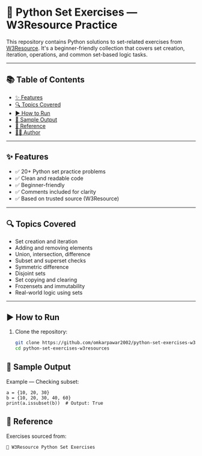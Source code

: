 # 🐍 Python Set Exercises — W3Resource Practice

This repository contains Python solutions to set-related exercises from [W3Resource](https://www.w3resource.com/python-exercises/set/). It's a beginner-friendly collection that covers set creation, iteration, operations, and common set-based logic tasks.

---

## 📚 Table of Contents

- [✨ Features](#-features)
- [🔍 Topics Covered](#-topics-covered)
- [▶️ How to Run](#️-how-to-run)
- [📌 Sample Output](#-sample-output)
- [📖 Reference](#-reference)
- [🧑‍💻 Author](#-author)

---

## ✨ Features

- ✅ 20+ Python set practice problems
- ✅ Clean and readable code
- ✅ Beginner-friendly
- ✅ Comments included for clarity
- ✅ Based on trusted source (W3Resource)

---

## 🔍 Topics Covered

- Set creation and iteration  
- Adding and removing elements  
- Union, intersection, difference  
- Subset and superset checks  
- Symmetric difference  
- Disjoint sets  
- Set copying and clearing  
- Frozensets and immutability  
- Real-world logic using sets

---

## ▶️ How to Run

1. Clone the repository:
   ```bash
   git clone https://github.com/omkarpawar2002/python-set-exercises-w3resources.git
   cd python-set-exercises-w3resources
   ```

## 📌 Sample Output
Example — Checking subset:
   ```
   a = {10, 20, 30}
   b = {10, 20, 30, 40, 60}
   print(a.issubset(b))  # Output: True
   ```

## 📖 Reference
Exercises sourced from:
   ```
   🔗 W3Resource Python Set Exercises
   ```


